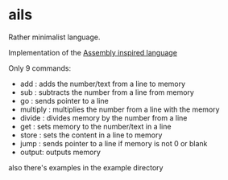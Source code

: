 # ails
Rather minimalist language.

Implementation of the [Assembly inspired language](https://c.gethopscotch.com/p/118g9bail9)

Only 9 commands:
- add <ln>: adds the number/text from a line to memory
- sub <ln>: subtracts the number from a line from memory
- go <ln>: sends pointer to a line
- multiply <ln>: multiplies the number from a line with the memory
- divide <ln>: divides memory by the number from a line
- get <ln>: sets memory to the number/text in a line
- store <ln>: sets the content in a line to memory
- jump <ln>: sends pointer to a line if memory is not 0 or blank
- output: outputs memory

also there's examples in the example directory